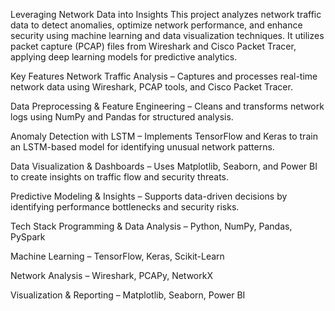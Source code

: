 Leveraging Network Data into Insights
This project analyzes network traffic data to detect anomalies, optimize network performance, and enhance security using machine learning and data visualization techniques. It utilizes packet capture (PCAP) files from Wireshark and Cisco Packet Tracer, applying deep learning models for predictive analytics.

Key Features
Network Traffic Analysis – Captures and processes real-time network data using Wireshark, PCAP tools, and Cisco Packet Tracer.

Data Preprocessing & Feature Engineering – Cleans and transforms network logs using NumPy and Pandas for structured analysis.

Anomaly Detection with LSTM – Implements TensorFlow and Keras to train an LSTM-based model for identifying unusual network patterns.

Data Visualization & Dashboards – Uses Matplotlib, Seaborn, and Power BI to create insights on traffic flow and security threats.

Predictive Modeling & Insights – Supports data-driven decisions by identifying performance bottlenecks and security risks.

Tech Stack
Programming & Data Analysis – Python, NumPy, Pandas, PySpark

Machine Learning – TensorFlow, Keras, Scikit-Learn

Network Analysis – Wireshark, PCAPy, NetworkX

Visualization & Reporting – Matplotlib, Seaborn, Power BI
